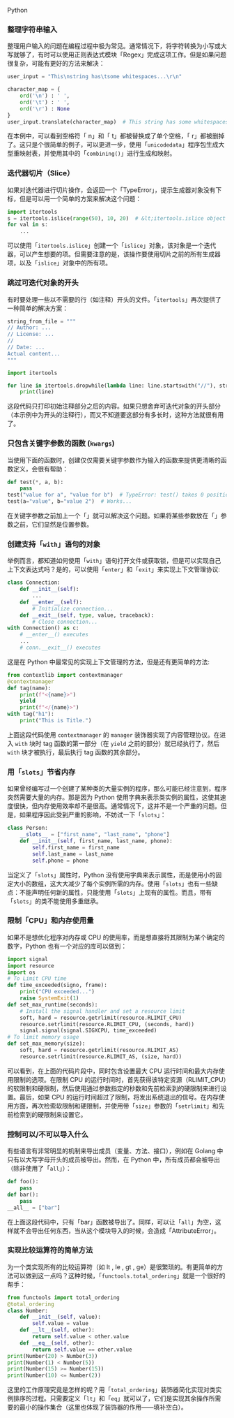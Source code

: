 Python
<a name="SpCzl"></a>
### 整理字符串输入
整理用户输入的问题在编程过程中极为常见。通常情况下，将字符转换为小写或大写就够了，有时可以使用正则表达式模块「Regex」完成这项工作。但是如果问题很复杂，可能有更好的方法来解决：
```python
user_input = "This\nstring has\tsome whitespaces...\r\n"

character_map = {
    ord('\n') : ' ',
    ord('\t') : ' ',
    ord('\r') : None
}
user_input.translate(character_map)  # This string has some whitespaces... 
```
在本例中，可以看到空格符「 n」和「 t」都被替换成了单个空格，「 r」都被删掉了。这只是个很简单的例子，可以更进一步，使用「`unicodedata`」程序包生成大型重映射表，并使用其中的「`combining()`」进行生成和映射。
<a name="itcoH"></a>
### 迭代器切片（Slice）
如果对迭代器进行切片操作，会返回一个「TypeError」，提示生成器对象没有下标，但是可以用一个简单的方案来解决这个问题：
```python
import itertools  
s = itertools.islice(range(50), 10, 20)  # &lt;itertools.islice object at 0x7f70fab88138&gt;  
for val in s:  
    ... 
```
可以使用「`itertools.islice`」创建一个「`islice`」对象，该对象是一个迭代器，可以产生想要的项。但需要注意的是，该操作要使用切片之前的所有生成器项，以及「`islice`」对象中的所有项。
<a name="DYdbO"></a>
### 跳过可迭代对象的开头
有时要处理一些以不需要的行（如注释）开头的文件。「`itertools`」再次提供了一种简单的解决方案：
```python
string_from_file = """
// Author: ...
// License: ...
//
// Date: ...
Actual content...
"""

import itertools

for line in itertools.dropwhile(lambda line: line.startswith("//"), string_from_file.split("\n")):
    print(line)
```
这段代码只打印初始注释部分之后的内容。如果只想舍弃可迭代对象的开头部分（本示例中为开头的注释行），而又不知道要这部分有多长时，这种方法就很有用了。
<a name="SF7GK"></a>
### 只包含关键字参数的函数 (`kwargs`)
当使用下面的函数时，创建仅仅需要关键字参数作为输入的函数来提供更清晰的函数定义，会很有帮助：
```python
def test(*, a, b):  
    pass  
test("value for a", "value for b")  # TypeError: test() takes 0 positional arguments...  
test(a="value", b="value 2")  # Works... 
```
在关键字参数之前加上一个「」就可以解决这个问题。如果将某些参数放在「」参数之前，它们显然是位置参数。
<a name="icmva"></a>
### 创建支持「`with`」语句的对象
举例而言，都知道如何使用「`with`」语句打开文件或获取锁，但是可以实现自己上下文表达式吗？是的，可以使用「`enter`」和「`exit`」来实现上下文管理协议:
```python
class Connection:  
    def __init__(self):  
        ...  
    def __enter__(self):  
        # Initialize connection...  
    def __exit__(self, type, value, traceback):  
        # Close connection...  
with Connection() as c:  
    # __enter__() executes  
    ...  
    # conn.__exit__() executes 
```
这是在 Python 中最常见的实现上下文管理的方法，但是还有更简单的方法:
```python
from contextlib import contextmanager  
@contextmanager  
def tag(name):  
    print(f"<{name}>")  
    yield  
    print(f"</{name}>")  
with tag("h1"):  
    print("This is Title.")
```
上面这段代码使用 `contextmanager` 的 `manager` 装饰器实现了内容管理协议。在进入 `with` 块时 tag 函数的第一部分（在 `yield` 之前的部分）就已经执行了，然后 `with` 块才被执行，最后执行 tag 函数的其余部分。
<a name="u4AXa"></a>
### 用「`slots`」节省内存
如果曾经编写过一个创建了某种类的大量实例的程序，那么可能已经注意到，程序突然需要大量的内存。那是因为 Python 使用字典来表示类实例的属性，这使其速度很快，但内存使用效率却不是很高。通常情况下，这并不是一个严重的问题。但是，如果程序因此受到严重的影响，不妨试一下「`slots`」：
```python
class Person:  
    __slots__ = ["first_name", "last_name", "phone"]  
    def __init__(self, first_name, last_name, phone):  
        self.first_name = first_name  
        self.last_name = last_name  
        self.phone = phone 
```
当定义了「`slots`」属性时，Python 没有使用字典来表示属性，而是使用小的固定大小的数组，这大大减少了每个实例所需的内存。使用「`slots`」也有一些缺点：不能声明任何新的属性，只能使用「`slots`」上现有的属性。而且，带有「`slots`」的类不能使用多重继承。
<a name="yFHxY"></a>
### 限制「CPU」和内存使用量
如果不是想优化程序对内存或 CPU 的使用率，而是想直接将其限制为某个确定的数字，Python 也有一个对应的库可以做到：
```python
import signal  
import resource  
import os  
# To Limit CPU time  
def time_exceeded(signo, frame):  
    print("CPU exceeded...")  
    raise SystemExit(1)  
def set_max_runtime(seconds):  
    # Install the signal handler and set a resource limit  
    soft, hard = resource.getrlimit(resource.RLIMIT_CPU)  
    resource.setrlimit(resource.RLIMIT_CPU, (seconds, hard))  
    signal.signal(signal.SIGXCPU, time_exceeded)  
# To limit memory usage  
def set_max_memory(size):  
    soft, hard = resource.getrlimit(resource.RLIMIT_AS)  
    resource.setrlimit(resource.RLIMIT_AS, (size, hard)) 
```
可以看到，在上面的代码片段中，同时包含设置最大 CPU 运行时间和最大内存使用限制的选项。在限制 CPU 的运行时间时，首先获得该特定资源（RLIMIT_CPU）的软限制和硬限制，然后使用通过参数指定的秒数和先前检索到的硬限制来进行设置。最后，如果 CPU 的运行时间超过了限制，将发出系统退出的信号。在内存使用方面，再次检索软限制和硬限制，并使用带「`size`」参数的「`setrlimit`」和先前检索到的硬限制来设置它。
<a name="vURsj"></a>
### 控制可以/不可以导入什么
有些语言有非常明显的机制来导出成员（变量、方法、接口），例如在 Golang 中只有以大写字母开头的成员被导出。然而，在 Python 中，所有成员都会被导出（除非使用了「`all`」）：
```python
def foo():  
    pass  
def bar():  
    pass  
__all__ = ["bar"]
```
在上面这段代码中，只有「bar」函数被导出了。同样，可以让「`all`」为空，这样就不会导出任何东西，当从这个模块导入的时候，会造成「AttributeError」。
<a name="wtoP4"></a>
### 实现比较运算符的简单方法
为一个类实现所有的比较运算符（如 lt , le , gt , ge）是很繁琐的。有更简单的方法可以做到这一点吗？这种时候，「`functools.total_ordering`」就是一个很好的帮手：
```python
from functools import total_ordering  
@total_ordering  
class Number:  
    def __init__(self, value):  
        self.value = value  
    def __lt__(self, other):  
        return self.value < other.value  
    def __eq__(self, other):  
        return self.value == other.value  
print(Number(20) > Number(3))  
print(Number(1) < Number(5))  
print(Number(15) >= Number(15))  
print(Number(10) <= Number(2)) 
```
这里的工作原理究竟是怎样的呢？用「`total_ordering`」装饰器简化实现对类实例排序的过程。只需要定义「`lt`」和「`eq`」就可以了，它们是实现其余操作所需要的最小的操作集合（这里也体现了装饰器的作用——填补空白）。
